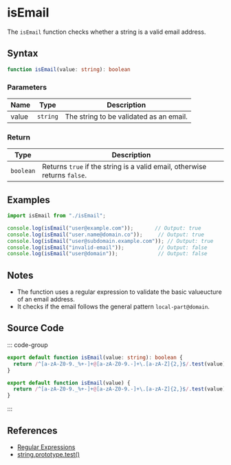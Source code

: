 # isEmail

The `isEmail` function checks whether a string is a valid email address.

## Syntax

```typescript
function isEmail(value: string): boolean
```

### Parameters

| Name | Type     | Description                                 |
|------|----------|---------------------------------------------|
| value  | `string` | The string to be validated as an email.     |

### Return

| Type     | Description                                  |
|----------|----------------------------------------------|
| `boolean` | Returns `true` if the string is a valid email, otherwise returns `false`. |

## Examples

```typescript
import isEmail from "./isEmail";

console.log(isEmail("user@example.com"));       // Output: true
console.log(isEmail("user.name@domain.co"));     // Output: true
console.log(isEmail("user@subdomain.example.com")); // Output: true
console.log(isEmail("invalid-email"));           // Output: false
console.log(isEmail("user@domain"));             // Output: false
```

## Notes

- The function uses a regular expression to validate the basic valueucture of an email address.
- It checks if the email follows the general pattern `local-part@domain`.

## Source Code

::: code-group
```typescript
export default function isEmail(value: string): boolean {
  return /^[a-zA-Z0-9._%+-]+@[a-zA-Z0-9.-]+\.[a-zA-Z]{2,}$/.test(value);
}
```

```javascript
export default function isEmail(value) {
  return /^[a-zA-Z0-9._%+-]+@[a-zA-Z0-9.-]+\.[a-zA-Z]{2,}$/.test(value);
}
```
:::

## References

- [Regular Expressions](https://developer.mozilla.org/en-US/docs/Web/JavaScript/Guide/Regular_Expressions)
- [string.prototype.test()](https://developer.mozilla.org/en-US/docs/Web/JavaScript/Reference/Global_Objects/RegExp/test)